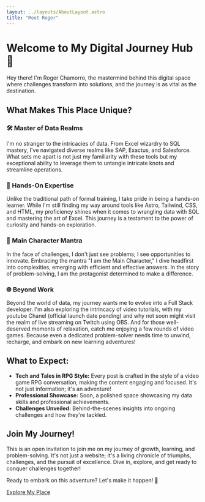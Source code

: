 ```yaml
---
layout: ../layouts/AboutLayout.astro
title: "Meet Roger"
---
```


<!-- # The Challenge-Driven Business Administrator

Hey there! 👋 I'm Roger, a business administrator fueled by a passion for overcoming challenges. With over 6 years of diving deep into the world of data, I thrive on finding solutions that others might find daunting.

## Why I'm Different:

- **Data Detective:** Excel, SQL, SAP, Exactus, Salesforce — I've navigated these realms like a pro. I'm not just familiar with them; I excel in utilizing them to unravel complexities and streamline operations.

- **No Official Training, All Hands-On Expertise:** While my journey may not boast official training, I'm proud to be a hands-on learner, navigating the world of technology and design with curiosity and determination. Unlike a seasoned pro, I'm still finding my way around tools like Astro, Tailwind, CSS, and HTML. But don't let that fool you – my proficiency shines when it comes to wrangling data with SQL and mastering the art of Excel. I believe in learning by doing, and my journey is a testament to the power of curiosity and hands-on exploration. I mean, look! I created this site! :)

## My Mantra: "I am the Main Character"

In every challenge, I don't just see a problem; I see an opportunity to innovate. Embracing the mantra "I am the Main Character," my attitude propels me to dive into complexities headfirst and emerge with efficient, effective answers. Because in the story of problem-solving, I am the protagonist determined to find solutions that make a difference.

<div>
  <img src="/assets/pres.svg" class="sm:w-1/2 mx-auto" alt="coding dev illustration">
</div>

## Beyond Work:

When I'm not immersed in data-driven solutions, you'll find me on a journey to become a Data Scientist and mastering technologies to evolve into a Full Stack developer. Additionally, I'm diving into the exciting world of live streaming on Twitch using OBS. And for those moments when I just want to kick back and relax, you might catch me enjoying a few rounds of video games. Because even the most dedicated problem-solver needs time to unwind, recharge, and embark on new learning adventures!

Ready to conquer challenges together? Let's make it happen!
 -->

# Welcome to My Digital Journey Hub 🚀

Hey there! I'm Roger Chamorro, the mastermind behind this digital space where challenges transform into solutions, and the journey is as vital as the destination.

## What Makes This Place Unique?

### 🛠️ Master of Data Realms

I'm no stranger to the intricacies of data. From Excel wizardry to SQL mastery, I've navigated diverse realms like SAP, Exactus, and Salesforce. What sets me apart is not just my familiarity with these tools but my exceptional ability to leverage them to untangle intricate knots and streamline operations.

### 🚀 Hands-On Expertise

Unlike the traditional path of formal training, I take pride in being a hands-on learner. While I'm still finding my way around tools like Astro, Tailwind, CSS, and HTML, my proficiency shines when it comes to wrangling data with SQL and mastering the art of Excel. This journey is a testament to the power of curiosity and hands-on exploration.

### 💪 Main Character Mantra

In the face of challenges, I don't just see problems; I see opportunities to innovate. Embracing the mantra "I am the Main Character," I dive headfirst into complexities, emerging with efficient and effective answers. In the story of problem-solving, I am the protagonist determined to make a difference.

### 🌐 Beyond Work

Beyond the world of data, my journey wants me to evolve into a Full Stack developer. I'm also exploring the intrincacy of video tutorials, with my youtube Chanel (official launch date pending) and why not soon might visit the realm of live streaming on Twitch using OBS. And for those well-deserved moments of relaxation, catch me enjoying a few rounds of video games. Because even a dedicated problem-solver needs time to unwind, recharge, and embark on new learning adventures!

## What to Expect:

- **Tech and Tales in RPG Style:** Every post is crafted in the style of a video game RPG conversation, making the content engaging and focused. It's not just information; it's an adventure!
- **Professional Showcase:** Soon, a polished space showcasing my data skills and professional achievements.
- **Challenges Unveiled:** Behind-the-scenes insights into ongoing challenges and how they're tackled.

## Join My Journey!

This is an open invitation to join me on my journey of growth, learning, and problem-solving. It's not just a website; it's a living chronicle of triumphs, challenges, and the pursuit of excellence. Dive in, explore, and get ready to conquer challenges together!

Ready to embark on this adventure? Let's make it happen! 🌟

[Explore My Place](https://roger-place.pages.dev/)
